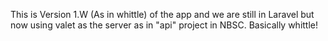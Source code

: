 This is Version 1.W (As in whittle) of the app and we are still in Laravel but now using valet as the server as in "api" project in NBSC. Basically whittle! 

